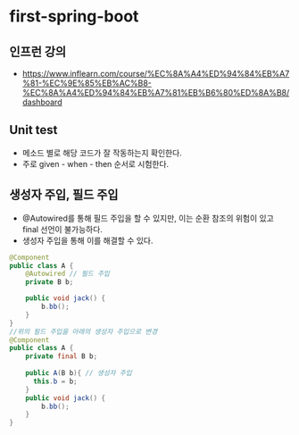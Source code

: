 # first-spring-boot

## 인프런 강의
- https://www.inflearn.com/course/%EC%8A%A4%ED%94%84%EB%A7%81-%EC%9E%85%EB%AC%B8-%EC%8A%A4%ED%94%84%EB%A7%81%EB%B6%80%ED%8A%B8/dashboard

## Unit test
- 메소드 별로 해당 코드가 잘 작동하는지 확인한다.
- 주로 given - when - then 순서로 시험한다.

## 생성자 주입, 필드 주입
- @Autowired를 통해 필드 주입을 할 수 있지만, 이는 순환 참조의 위험이 있고 final 선언이 불가능하다.
- 생성자 주입을 통해 이를 해결할 수 있다. 

```Java
@Component
public class A {
    @Autowired // 필드 주입
    private B b;

    public void jack() {
        b.bb();
    }
}
//위의 필드 주입을 아래의 생성자 주입으로 변경
@Component
public class A {
    private final B b;
    
    public A(B b){ // 생성자 주입
      this.b = b;
    }
    public void jack() {
        b.bb();
    }
}
```


